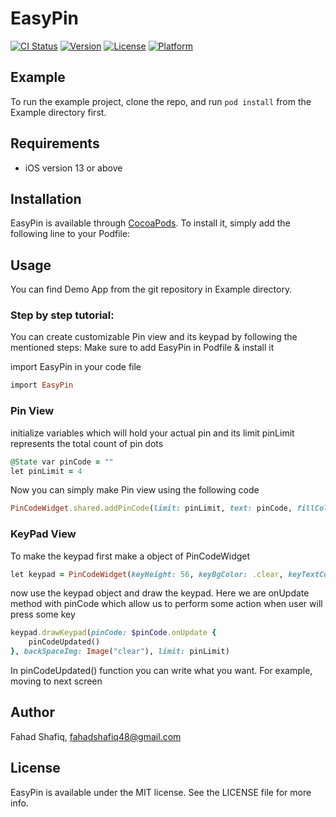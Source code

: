 # EasyPin

[![CI Status](https://img.shields.io/travis/fahadshafiq48/EasyPin.svg?style=flat)](https://travis-ci.org/fahadshafiq48/EasyPin)
[![Version](https://img.shields.io/cocoapods/v/EasyPin.svg?style=flat)](https://cocoapods.org/pods/EasyPin)
[![License](https://img.shields.io/cocoapods/l/EasyPin.svg?style=flat)](https://cocoapods.org/pods/EasyPin)
[![Platform](https://img.shields.io/cocoapods/p/EasyPin.svg?style=flat)](https://cocoapods.org/pods/EasyPin)

## Example

To run the example project, clone the repo, and run `pod install` from the Example directory first.

## Requirements

- iOS version 13 or above

## Installation

EasyPin is available through [CocoaPods](https://cocoapods.org). To install
it, simply add the following line to your Podfile:


## Usage

You can find Demo App from the git repository in Example directory.

### Step by step tutorial:

You can create customizable Pin view and its keypad by following the mentioned steps:
Make sure to add EasyPin in Podfile & install it

import EasyPin in your code file

```ruby
import EasyPin
```

### Pin View

initialize variables which will hold your actual pin and its limit
pinLimit represents the total count of pin dots 

```ruby
@State var pinCode = ""
let pinLimit = 4
```

Now you can simply make Pin view using the following code
```ruby
PinCodeWidget.shared.addPinCode(limit: pinLimit, text: pinCode, fillColor: Color.blue, borderColor: Color.white, height: 40, width: 40, cornerRadius: 20)
```
  
### KeyPad View

To make the keypad first make a object of PinCodeWidget

```ruby
let keypad = PinCodeWidget(keyHeight: 56, keyBgColor: .clear, keyTextColor: .white, keyFont: .system(size: 48))
```

now use the keypad object and draw the keypad. Here we are onUpdate method with pinCode which allow us to perform some action when user will press some key

```ruby
keypad.drawKeypad(pinCode: $pinCode.onUpdate {
    pinCodeUpdated()
}, backSpaceImg: Image("clear"), limit: pinLimit)
```

In pinCodeUpdated() function you can write what you want. For example, moving to next screen

## Author

Fahad Shafiq, fahadshafiq48@gmail.com

## License

EasyPin is available under the MIT license. See the LICENSE file for more info.

